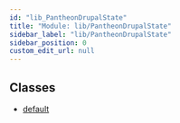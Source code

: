 ```yaml
---
id: "lib_PantheonDrupalState"
title: "Module: lib/PantheonDrupalState"
sidebar_label: "lib/PantheonDrupalState"
sidebar_position: 0
custom_edit_url: null
---
```


## Classes

- [default](../classes/lib_PantheonDrupalState.default.md)
